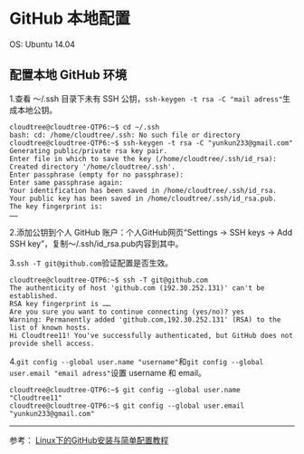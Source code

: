 # **GitHub 本地配置**
OS: Ubuntu 14.04
## **配置本地 GitHub 环境**

1.查看 ～/.ssh 目录下未有 SSH 公钥，`ssh-keygen -t rsa -C "mail adress"`生成本地公钥。
```
cloudtree@cloudtree-QTP6:~$ cd ~/.ssh
bash: cd: /home/cloudtree/.ssh: No such file or directory
cloudtree@cloudtree-QTP6:~$ ssh-keygen -t rsa -C "yunkun233@gmail.com"
Generating public/private rsa key pair.
Enter file in which to save the key (/home/cloudtree/.ssh/id_rsa): 
Created directory '/home/cloudtree/.ssh'.
Enter passphrase (empty for no passphrase): 
Enter same passphrase again: 
Your identification has been saved in /home/cloudtree/.ssh/id_rsa.
Your public key has been saved in /home/cloudtree/.ssh/id_rsa.pub.
The key fingerprint is:
……
```

2.添加公钥到个人 GitHub 账户：个人GitHub网页“Settings -> SSH keys -> Add SSH key”，复制～/.ssh/id_rsa.pub内容到其中。

3.`ssh -T git@github.com`验证配置是否生效。
```
cloudtree@cloudtree-QTP6:~$ ssh -T git@github.com
The authenticity of host 'github.com (192.30.252.131)' can't be established.
RSA key fingerprint is ……
Are you sure you want to continue connecting (yes/no)? yes
Warning: Permanently added 'github.com,192.30.252.131' (RSA) to the list of known hosts.
Hi Cloudtree11! You've successfully authenticated, but GitHub does not provide shell access.
```

4.`git config --global user.name "username"`和`git config --global user.email "email adress"`设置 username 和 email。
```
cloudtree@cloudtree-QTP6:~$ git config --global user.name "Cloudtree11"
cloudtree@cloudtree-QTP6:~$ git config --global user.email "yunkun233@gmail.com"
```


---

参考：
[Linux下的GitHub安装与简单配置教程](http://www.cnblogs.com/smilejinge/p/3589479.html)
